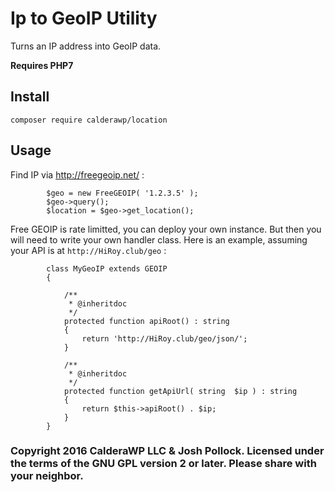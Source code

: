 # Ip to GeoIP Utility
Turns an IP address into GeoIP data.

<strong>Requires PHP7</strong>
## Install
`composer require calderawp/location`

## Usage
Find IP via http://freegeoip.net/ :

```
    	$geo = new FreeGEOIP( '1.2.3.5' );
    	$geo->query();
    	$location = $geo->get_location();
```

Free GEOIP is rate limitted, you can deploy your own instance. But then you will need to write your own handler class. Here is an example, assuming your API is at `http://HiRoy.club/geo` :

```
    	class MyGeoIP extends GEOIP
    	{
    	
    		/**
    		 * @inheritdoc
    		 */
    		protected function apiRoot() : string
    		{
    			return 'http://HiRoy.club/geo/json/';
    		}
    	
    		/**
    		 * @inheritdoc
    		 */
    		protected function getApiUrl( string  $ip ) : string
    		{
    			return $this->apiRoot() . $ip;
    		}
    	}
```


### Copyright 2016 CalderaWP LLC & Josh Pollock. Licensed under the terms of the GNU GPL version 2 or later. Please share with your neighbor.